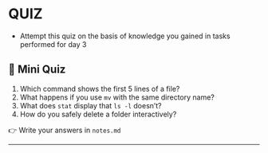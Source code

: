 # QUIZ

- Attempt this quiz on the basis of knowledge you gained in tasks performed for day 3


## 💬 **Mini Quiz**

1. Which command shows the first 5 lines of a file?
2. What happens if you use `mv` with the same directory name?
3. What does `stat` display that `ls -l` doesn’t?
4. How do you safely delete a folder interactively?

👉 Write your answers in `notes.md`

---

